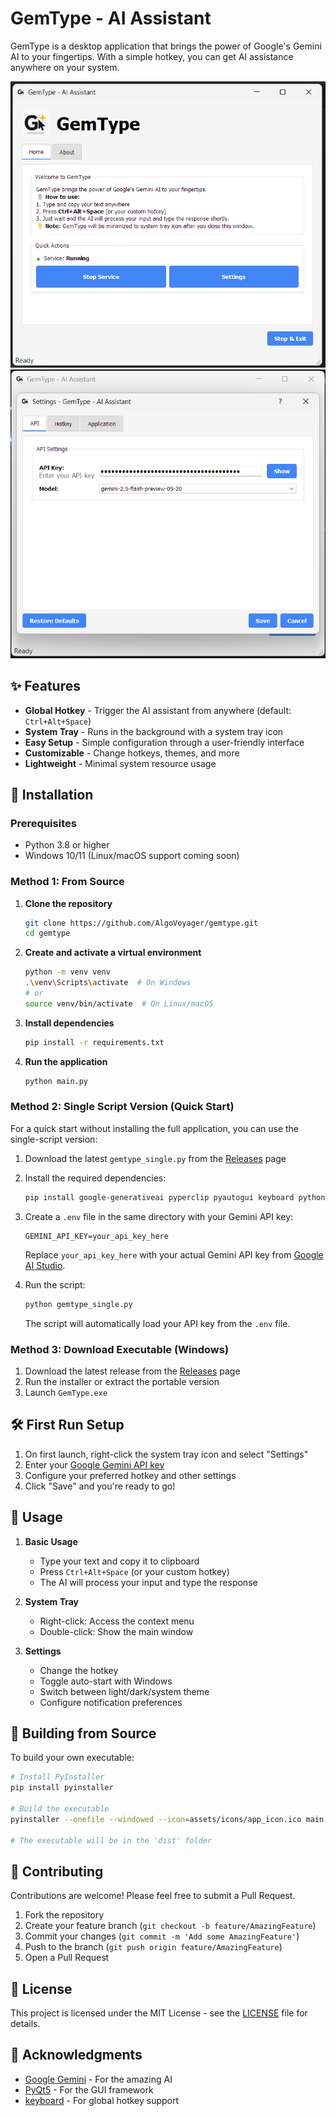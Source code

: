# GemType - AI Assistant

GemType is a desktop application that brings the power of Google's Gemini AI to your fingertips. With a simple hotkey, you can get AI assistance anywhere on your system.

![GemType Screenshot](assets/screenshots/main_window.png)
![settings Screenshot](assets/screenshots/settings_window.png)

## ✨ Features

- **Global Hotkey** - Trigger the AI assistant from anywhere (default: `Ctrl+Alt+Space`)
- **System Tray** - Runs in the background with a system tray icon
- **Easy Setup** - Simple configuration through a user-friendly interface
- **Customizable** - Change hotkeys, themes, and more
- **Lightweight** - Minimal system resource usage

## 🚀 Installation

### Prerequisites
- Python 3.8 or higher
- Windows 10/11 (Linux/macOS support coming soon)

### Method 1: From Source

1. **Clone the repository**
   ```bash
   git clone https://github.com/AlgoVoyager/gemtype.git
   cd gemtype
   ```

2. **Create and activate a virtual environment**
   ```bash
   python -m venv venv
   .\venv\Scripts\activate  # On Windows
   # or
   source venv/bin/activate  # On Linux/macOS
   ```

3. **Install dependencies**
   ```bash
   pip install -r requirements.txt
   ```

4. **Run the application**
   ```bash
   python main.py
   ```

### Method 2: Single Script Version (Quick Start)

For a quick start without installing the full application, you can use the single-script version:

1. Download the latest `gemtype_single.py` from the [Releases](https://github.com/AlgoVoyager/gemtype/releases) page
2. Install the required dependencies:
   ```bash
   pip install google-generativeai pyperclip pyautogui keyboard python-dotenv
   ```
3. Create a `.env` file in the same directory with your Gemini API key:
   ```env
   GEMINI_API_KEY=your_api_key_here
   ```
   Replace `your_api_key_here` with your actual Gemini API key from [Google AI Studio](https://aistudio.google.com/app/apikey).

4. Run the script:
   ```bash
   python gemtype_single.py
   ```

   The script will automatically load your API key from the `.env` file.

### Method 3: Download Executable (Windows)

1. Download the latest release from the [Releases](https://github.com/AlgoVoyager/gemtype/releases) page
2. Run the installer or extract the portable version
3. Launch `GemType.exe`

## 🛠️ First Run Setup

1. On first launch, right-click the system tray icon and select "Settings"
2. Enter your [Google Gemini API key](https://aistudio.google.com/app/apikey)
3. Configure your preferred hotkey and other settings
4. Click "Save" and you're ready to go!

## 🎯 Usage

1. **Basic Usage**
   - Type your text and copy it to clipboard
   - Press `Ctrl+Alt+Space` (or your custom hotkey)
   - The AI will process your input and type the response

2. **System Tray**
   - Right-click: Access the context menu
   - Double-click: Show the main window

3. **Settings**
   - Change the hotkey
   - Toggle auto-start with Windows
   - Switch between light/dark/system theme
   - Configure notification preferences

## 🔧 Building from Source

To build your own executable:

```bash
# Install PyInstaller
pip install pyinstaller

# Build the executable
pyinstaller --onefile --windowed --icon=assets/icons/app_icon.ico main.py

# The executable will be in the 'dist' folder
```

## 🤝 Contributing

Contributions are welcome! Please feel free to submit a Pull Request.

1. Fork the repository
2. Create your feature branch (`git checkout -b feature/AmazingFeature`)
3. Commit your changes (`git commit -m 'Add some AmazingFeature'`)
4. Push to the branch (`git push origin feature/AmazingFeature`)
5. Open a Pull Request

## 📄 License

This project is licensed under the MIT License - see the [LICENSE](LICENSE) file for details.

## 🙏 Acknowledgments

- [Google Gemini](https://ai.google.dev/) - For the amazing AI
- [PyQt5](https://www.riverbankcomputing.com/software/pyqt/) - For the GUI framework
- [keyboard](https://github.com/boppreh/keyboard) - For global hotkey support
